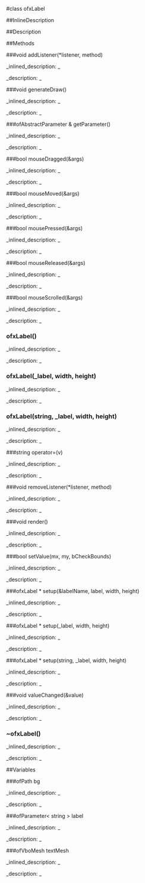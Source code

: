 #class ofxLabel


<!--
_visible: True_
_advanced: False_
_istemplated: False_
_extends: ofxBaseGui_
-->

##InlineDescription






##Description





##Methods



###void addListener(*listener, method)

<!--
_syntax: addListener(*listener, method)_
_name: addListener_
_returns: void_
_returns_description: _
_parameters: ListenerClass *listener, ListenerMethod method_
_access: public_
_version_started: 0.8.0_
_version_deprecated: _
_summary: _
_constant: False_
_static: False_
_visible: True_
_advanced: False_
-->

_inlined_description: _







_description: _







<!----------------------------------------------------------------------------->

###void generateDraw()

<!--
_syntax: generateDraw()_
_name: generateDraw_
_returns: void_
_returns_description: _
_parameters: _
_access: protected_
_version_started: 0.8.0_
_version_deprecated: _
_summary: _
_constant: False_
_static: False_
_visible: True_
_advanced: False_
-->

_inlined_description: _







_description: _







<!----------------------------------------------------------------------------->

###ofAbstractParameter & getParameter()

<!--
_syntax: getParameter()_
_name: getParameter_
_returns: ofAbstractParameter &_
_returns_description: _
_parameters: _
_access: public_
_version_started: 0.8.0_
_version_deprecated: _
_summary: _
_constant: False_
_static: False_
_visible: True_
_advanced: False_
-->

_inlined_description: _







_description: _







<!----------------------------------------------------------------------------->

###bool mouseDragged(&args)

<!--
_syntax: mouseDragged(&args)_
_name: mouseDragged_
_returns: bool_
_returns_description: _
_parameters: ofMouseEventArgs &args_
_access: public_
_version_started: 0.8.0_
_version_deprecated: _
_summary: _
_constant: False_
_static: False_
_visible: True_
_advanced: False_
-->

_inlined_description: _







_description: _







<!----------------------------------------------------------------------------->

###bool mouseMoved(&args)

<!--
_syntax: mouseMoved(&args)_
_name: mouseMoved_
_returns: bool_
_returns_description: _
_parameters: ofMouseEventArgs &args_
_access: public_
_version_started: 0.8.0_
_version_deprecated: _
_summary: _
_constant: False_
_static: False_
_visible: True_
_advanced: False_
-->

_inlined_description: _







_description: _







<!----------------------------------------------------------------------------->

###bool mousePressed(&args)

<!--
_syntax: mousePressed(&args)_
_name: mousePressed_
_returns: bool_
_returns_description: _
_parameters: ofMouseEventArgs &args_
_access: public_
_version_started: 0.8.0_
_version_deprecated: _
_summary: _
_constant: False_
_static: False_
_visible: True_
_advanced: False_
-->

_inlined_description: _







_description: _







<!----------------------------------------------------------------------------->

###bool mouseReleased(&args)

<!--
_syntax: mouseReleased(&args)_
_name: mouseReleased_
_returns: bool_
_returns_description: _
_parameters: ofMouseEventArgs &args_
_access: public_
_version_started: 0.8.0_
_version_deprecated: _
_summary: _
_constant: False_
_static: False_
_visible: True_
_advanced: False_
-->

_inlined_description: _







_description: _







<!----------------------------------------------------------------------------->

###bool mouseScrolled(&args)

<!--
_syntax: mouseScrolled(&args)_
_name: mouseScrolled_
_returns: bool_
_returns_description: _
_parameters: ofMouseEventArgs &args_
_access: public_
_version_started: 0.9.0_
_version_deprecated: _
_summary: _
_constant: False_
_static: False_
_visible: True_
_advanced: False_
-->

_inlined_description: _







_description: _







<!----------------------------------------------------------------------------->

### ofxLabel()

<!--
_syntax: ofxLabel()_
_name: ofxLabel_
_returns: _
_returns_description: _
_parameters: _
_access: public_
_version_started: 0.8.0_
_version_deprecated: _
_summary: _
_constant: False_
_static: False_
_visible: True_
_advanced: False_
-->

_inlined_description: _







_description: _







<!----------------------------------------------------------------------------->

### ofxLabel(_label, width, height)

<!--
_syntax: ofxLabel(_label, width, height)_
_name: ofxLabel_
_returns: _
_returns_description: _
_parameters: ofParameter< string > _label, float width, float height_
_access: public_
_version_started: 0.8.0_
_version_deprecated: _
_summary: _
_constant: False_
_static: False_
_visible: True_
_advanced: False_
-->

_inlined_description: _







_description: _







<!----------------------------------------------------------------------------->

### ofxLabel(string, _label, width, height)

<!--
_syntax: ofxLabel(string, _label, width, height)_
_name: ofxLabel_
_returns: _
_returns_description: _
_parameters: ofReadOnlyParameter< string, F > _label, float width, float height_
_access: public_
_version_started: 0.10.0_
_version_deprecated: _
_summary: _
_constant: False_
_static: False_
_visible: True_
_advanced: False_
-->

_inlined_description: _







_description: _







<!----------------------------------------------------------------------------->

###string operator=(v)

<!--
_syntax: operator=(v)_
_name: operator=_
_returns: string_
_returns_description: _
_parameters: string v_
_access: public_
_version_started: 0.8.0_
_version_deprecated: _
_summary: _
_constant: False_
_static: False_
_visible: True_
_advanced: False_
-->

_inlined_description: _







_description: _







<!----------------------------------------------------------------------------->

###void removeListener(*listener, method)

<!--
_syntax: removeListener(*listener, method)_
_name: removeListener_
_returns: void_
_returns_description: _
_parameters: ListenerClass *listener, ListenerMethod method_
_access: public_
_version_started: 0.8.0_
_version_deprecated: _
_summary: _
_constant: False_
_static: False_
_visible: True_
_advanced: False_
-->

_inlined_description: _







_description: _







<!----------------------------------------------------------------------------->

###void render()

<!--
_syntax: render()_
_name: render_
_returns: void_
_returns_description: _
_parameters: _
_access: protected_
_version_started: 0.8.0_
_version_deprecated: _
_summary: _
_constant: False_
_static: False_
_visible: True_
_advanced: False_
-->

_inlined_description: _







_description: _







<!----------------------------------------------------------------------------->

###bool setValue(mx, my, bCheckBounds)

<!--
_syntax: setValue(mx, my, bCheckBounds)_
_name: setValue_
_returns: bool_
_returns_description: _
_parameters: float mx, float my, bool bCheckBounds_
_access: protected_
_version_started: 0.8.0_
_version_deprecated: _
_summary: _
_constant: False_
_static: False_
_visible: True_
_advanced: False_
-->

_inlined_description: _







_description: _







<!----------------------------------------------------------------------------->

###ofxLabel * setup(&labelName, label, width, height)

<!--
_syntax: setup(&labelName, label, width, height)_
_name: setup_
_returns: ofxLabel *_
_returns_description: _
_parameters: const string &labelName, string label, float width, float height_
_access: public_
_version_started: 0.8.0_
_version_deprecated: _
_summary: _
_constant: False_
_static: False_
_visible: True_
_advanced: False_
-->

_inlined_description: _







_description: _







<!----------------------------------------------------------------------------->

###ofxLabel * setup(_label, width, height)

<!--
_syntax: setup(_label, width, height)_
_name: setup_
_returns: ofxLabel *_
_returns_description: _
_parameters: ofParameter< string > _label, float width, float height_
_access: public_
_version_started: 0.8.0_
_version_deprecated: _
_summary: _
_constant: False_
_static: False_
_visible: True_
_advanced: False_
-->

_inlined_description: _







_description: _







<!----------------------------------------------------------------------------->

###ofxLabel * setup(string, _label, width, height)

<!--
_syntax: setup(string, _label, width, height)_
_name: setup_
_returns: ofxLabel *_
_returns_description: _
_parameters: ofReadOnlyParameter< string, F > _label, float width, float height_
_access: public_
_version_started: 0.10.0_
_version_deprecated: _
_summary: _
_constant: False_
_static: False_
_visible: True_
_advanced: False_
-->

_inlined_description: _







_description: _







<!----------------------------------------------------------------------------->

###void valueChanged(&value)

<!--
_syntax: valueChanged(&value)_
_name: valueChanged_
_returns: void_
_returns_description: _
_parameters: string &value_
_access: protected_
_version_started: 0.8.0_
_version_deprecated: _
_summary: _
_constant: False_
_static: False_
_visible: True_
_advanced: False_
-->

_inlined_description: _







_description: _







<!----------------------------------------------------------------------------->

### ~ofxLabel()

<!--
_syntax: ~ofxLabel()_
_name: ~ofxLabel_
_returns: _
_returns_description: _
_parameters: _
_access: public_
_version_started: 0.8.0_
_version_deprecated: _
_summary: _
_constant: False_
_static: False_
_visible: True_
_advanced: False_
-->

_inlined_description: _







_description: _







<!----------------------------------------------------------------------------->

##Variables



###ofPath  bg

<!--
_name: bg_
_type: ofPath _
_access: protected_
_version_started: 0.8.0_
_version_deprecated: _
_summary: _
_visible: True_
_constant: True_
_advanced: False_
-->

_inlined_description: _







_description: _







<!----------------------------------------------------------------------------->

###ofParameter< string >  label

<!--
_name: label_
_type: ofParameter< string > _
_access: protected_
_version_started: 0.8.0_
_version_deprecated: _
_summary: _
_visible: True_
_constant: True_
_advanced: False_
-->

_inlined_description: _







_description: _







<!----------------------------------------------------------------------------->

###ofVboMesh  textMesh

<!--
_name: textMesh_
_type: ofVboMesh _
_access: protected_
_version_started: 0.8.0_
_version_deprecated: _
_summary: _
_visible: True_
_constant: True_
_advanced: False_
-->

_inlined_description: _







_description: _







<!----------------------------------------------------------------------------->

